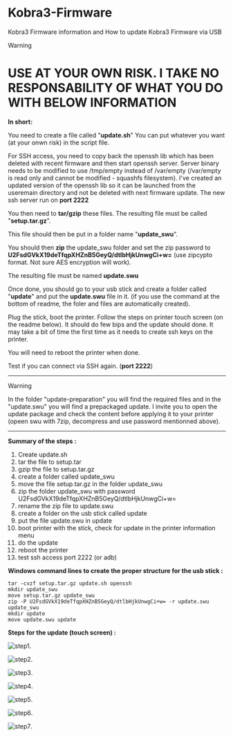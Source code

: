 # Kobra3-Firmware
Kobra3 Firmware information and How to update Kobra3 Firmware via USB

> [!WARNING]
> # USE AT YOUR OWN RISK. I TAKE NO RESPONSABILITY OF WHAT YOU DO WITH BELOW INFORMATION

**In short:**

You need to create a file called "**update.sh**"
You can put whatever you want (at your onwn risk) in the script file.

For SSH access, you need to copy back the openssh lib which has been deleted with recent firmware and then start openssh server. 
Server binary needs to be modified to use /tmp/empty instead of /var/empty (/var/empty is read only and cannot be modified - squashfs filesystem).
I've created an updated version of the openssh lib so it can be launched from the useremain directory and not be deleted with next firmware update. 
The new ssh server run on **port 2222**

You then need to **tar/gzip** these files. The resulting file must be called "**setup.tar.gz**".

This file should then be put in a folder name "**update_swu**".

You should then **zip** the update_swu folder and set the zip password to **U2FsdGVkX19deTfqpXHZnB5GeyQ/dtlbHjkUnwgCi+w=** (use zipcypto format. Not sure AES encryption will work).

The resulting file must be named **update.swu**


Once done, you should go to your usb stick and create a folder called "**update**" and put the **update.swu** file in it. (if you use the command at the bottom of readme, the foler and files are automatically created).

Plug the stick, boot the printer. Follow the steps on printer touch screen (on the readme below). It should do few bips and the update should done. It may take a bit of time the first time as it needs to create ssh keys on the printer.

You will need to reboot the printer when done.

Test if you can connect via SSH again. (**port 2222**)

---

> [!WARNING]
> In the folder "update-preparation" you will find the required files and in the "update.swu" you will find a prepackaged update. I invite you to open the update package and check the content before applying it to your printer (opeen swu with 7zip, decompress and use password mentionned above).

---
**Summary of the steps :**

1) Create update.sh
2) tar the file to setup.tar
3) gzip the file to setup.tar.gz
4) create a folder called update_swu
5) move the file setup.tar.gz in the folder update_swu
6) zip the folder update_swu with password U2FsdGVkX19deTfqpXHZnB5GeyQ/dtlbHjkUnwgCi+w=
7) rename the zip file to update.swu
8) create a folder on the usb stick called update
9) put the file update.swu in update
10) boot printer with the stick, check for update in the printer information menu
11) do the update
12) reboot the printer
13) test ssh access port 2222 (or adb)


**Windows command lines to create the proper structure for the usb stick :**

    tar -cvzf setup.tar.gz update.sh openssh
    mkdir update_swu
    move setup.tar.gz update_swu
    zip -P U2FsdGVkX19deTfqpXHZnB5GeyQ/dtlbHjkUnwgCi+w= -r update.swu update_swu
    mkdir update
    move update.swu update


**Steps for the update (touch screen) :**

![step1](/screenshots/attachment.jpg "step1").
  
![step2](/screenshots/attachment(1).jpg "step2").
  
![step3](/screenshots/attachment(2).jpg "step3").
  
![step4](/screenshots/attachment(3).jpg "step4").
  
![step5](/screenshots/attachment(4).jpg "step5").
  
![step6](/screenshots/attachment(5).jpg "step6").

![step7](/screenshots/attachment(6).jpg "step7").


